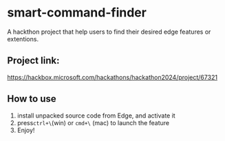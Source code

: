 # smart-command-finder
A hackthon project that help users to find their desired edge features or extentions.


## Project link:
https://hackbox.microsoft.com/hackathons/hackathon2024/project/67321

## How to use
1. install unpacked source code from Edge, and activate it
2. press`ctrl+\`(win) or `cmd+\` (mac) to launch the feature
3. Enjoy!
